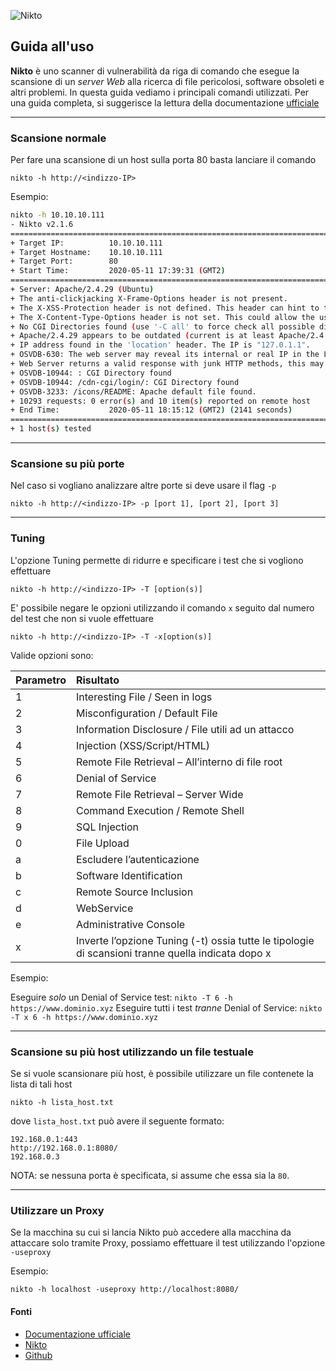 ![Nikto](https://www.ceos3c.com/wp-content/uploads/2019/11/word-image.jpeg)


## Guida all'uso

**Nikto** è uno scanner di vulnerabilità da riga di comando che esegue la scansione di un _server Web_ alla ricerca di file pericolosi, software obsoleti e altri problemi.
In questa guida vediamo i principali comandi utilizzati.
Per una guida completa, si suggerisce la lettura della documentazione [ufficiale]((https://cirt.net/nikto2-docs/))

---

### Scansione normale

Per fare una scansione di un host sulla porta 80 basta lanciare il comando

`nikto -h http://<indizzo-IP>`

Esempio:

```bash
nikto -h 10.10.10.111
- Nikto v2.1.6
===========================================================================
+ Target IP:          10.10.10.111
+ Target Hostname:    10.10.10.111
+ Target Port:        80
+ Start Time:         2020-05-11 17:39:31 (GMT2)
===========================================================================
+ Server: Apache/2.4.29 (Ubuntu)
+ The anti-clickjacking X-Frame-Options header is not present.
+ The X-XSS-Protection header is not defined. This header can hint to the user agent to protect against some forms of XSS
+ The X-Content-Type-Options header is not set. This could allow the user agent to render the content of the site in a different fashion to the MIME type
+ No CGI Directories found (use '-C all' to force check all possible dirs)
+ Apache/2.4.29 appears to be outdated (current is at least Apache/2.4.37). Apache 2.2.34 is the EOL for the 2.x branch.
+ IP address found in the 'location' header. The IP is "127.0.1.1".
+ OSVDB-630: The web server may reveal its internal or real IP in the Location header via a request to /images over HTTP/1.0. The value is "127.0.1.1".
+ Web Server returns a valid response with junk HTTP methods, this may cause false positives.
+ OSVDB-10944: : CGI Directory found
+ OSVDB-10944: /cdn-cgi/login/: CGI Directory found
+ OSVDB-3233: /icons/README: Apache default file found.
+ 10293 requests: 0 error(s) and 10 item(s) reported on remote host
+ End Time:           2020-05-11 18:15:12 (GMT2) (2141 seconds)
===========================================================================
+ 1 host(s) tested
```

---

### Scansione su più porte

Nel caso si vogliano analizzare altre porte si deve usare il flag `-p`

`nikto -h http://<indizzo-IP> -p [port 1], [port 2], [port 3]`


---

### Tuning

L'opzione Tuning permette di ridurre e specificare i test che si vogliono effettuare

`nikto -h http://<indizzo-IP> -T [option(s)]`

E' possibile negare le opzioni utilizzando il comando `x` seguito dal numero del test che non si vuole effettuare

`nikto -h http://<indizzo-IP> -T -x[option(s)]`

Valide opzioni sono:

| Parametro   |      Risultato      |
|----------|:-------------|
|1   |  Interesting File / Seen in logs|
|2   |  Misconfiguration / Default File|
|3   |  Information Disclosure / File utili ad un attacco|
|4   |  Injection (XSS/Script/HTML)|
|5   |  Remote File Retrieval – All’interno di file root|
|6   |  Denial of Service|
|7   |  Remote File Retrieval – Server Wide|
|8   |  Command Execution / Remote Shell|
|9   |  SQL Injection|
|0   |  File Upload|
|a   |  Escludere l’autenticazione|
|b   |  Software Identification|
|c   |  Remote Source Inclusion|
|d   |  WebService|
|e   |  Administrative Console|
|x   |  Inverte l’opzione Tuning (-t) ossia tutte le tipologie di scansioni tranne quella indicata dopo x|


Esempio:

Eseguire _solo_ un Denial of Service test:
`nikto -T 6 -h https://www.dominio.xyz`
Eseguire tutti i test _tranne_ Denial of Service:
`nikto -T x 6 -h https://www.dominio.xyz`


---

### Scansione su più host utilizzando un file testuale

Se si vuole scansionare più host, è possibile utilizzare un file contenete la lista di tali host

`nikto -h lista_host.txt`

dove `lista_host.txt` può avere il seguente formato:

```
192.168.0.1:443
http://192.168.0.1:8080/
192.168.0.3
```

NOTA: se nessuna porta è specificata, si assume che essa sia la `80`.


---

### Utilizzare un Proxy

Se la macchina su cui si lancia Nikto può accedere alla macchina da attaccare solo tramite Proxy, possiamo effettuare il test utilizzando l'opzione `-useproxy`

Esempio:

`nikto -h localhost -useproxy http://localhost:8080/`


#### Fonti
* [Documentazione ufficiale](https://cirt.net/nikto2-docs/)
* [Nikto](https://www.manuscavelli.it/nikto/)
* [Github](https://github.com/sullo/nikto)
